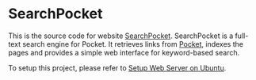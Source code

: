 SearchPocket
=============

This is the source code for website [SearchPocket](http://searchpocket.info). SearchPocket is a full-text search engine for Pocket. It retrieves links from [Pocket](http://getpocket.com), indexes the pages and provides a simple web interface for keyword-based search.

To setup this project, please refer to [Setup Web Server on Ubuntu](https://github.com/magic003/search_pocket/wiki/Setup-Web-Server-on-Ubuntu). 
